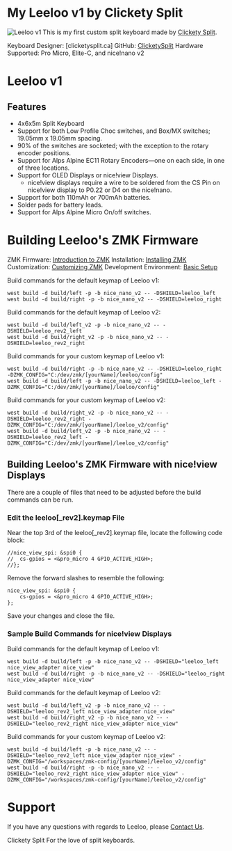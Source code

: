 # My Leeloo v1 by Clickety Split
![Leeloo v1](https://github.com/wanpengyang/zmk-config/assets/97911035/b2eda1b4-83df-4e7c-9b96-74a8b863e1fc)
This is my first custom split keyboard made by [Clickety Split](https://clicketysplit.ca). 

Keyboard Designer: [clicketysplit.ca]
GitHub: [ClicketySplit](https://github.com/ClicketySplit)
Hardware Supported: Pro Micro, Elite-C, and nice!nano v2


# Leeloo v1

## Features 
* 4x6x5m Split Keyboard
* Support for both Low Profile Choc switches, and Box/MX switches; 19.05mm x 19.05mm spacing.
* 90% of the switches are socketed; with the exception to the rotary encoder positions.
* Support for Alps Alpine EC11 Rotary Encoders—one on each side, in one of three locations.
* Support for OLED Displays or nice!view Displays.
  - nice!view displays require a wire to be soldered from the CS Pin on nice!view display to P0.22 or D4 on the nice!nano.
* Support for both 110mAh or 700mAh batteries.
* Solder pads for battery leads.
* Support for Alps Alpine Micro On/off switches.

# Building Leeloo's ZMK Firmware
ZMK Firmware: [Introduction to ZMK](https://zmk.dev/docs/)
Installation: [Installing ZMK](https://zmk.dev/docs/user-setup)
Customization: [Customizing ZMK](https://zmk.dev/docs/customization)
Development Environment: [Basic Setup](https://zmk.dev/docs/development/setup)

Build commands for the default keymap of Leeloo v1:
```
west build -d build/left -p -b nice_nano_v2 -- -DSHIELD=leeloo_left
west build -d build/right -p -b nice_nano_v2 -- -DSHIELD=leeloo_right
```

Build commands for the default keymap of Leeloo v2:
```
west build -d build/left_v2 -p -b nice_nano_v2 -- -DSHIELD=leeloo_rev2_left
west build -d build/right_v2 -p -b nice_nano_v2 -- -DSHIELD=leeloo_rev2_right
```

Build commands for your custom keymap of Leeloo v1:
```
west build -d build/right -p -b nice_nano_v2 -- -DSHIELD=leeloo_right -DZMK_CONFIG="C:/dev/zmk/[yourName]/leeloo/config"
west build -d build/left -p -b nice_nano_v2 -- -DSHIELD=leeloo_left -DZMK_CONFIG="C:/dev/zmk/[yourName]/leeloo/config"
```

Build commands for your custom keymap of Leeloo v2:
```
west build -d build/right_v2 -p -b nice_nano_v2 -- -DSHIELD=leeloo_rev2_right -DZMK_CONFIG="C:/dev/zmk/[yourName]/leeloo_v2/config"
west build -d build/left_v2 -p -b nice_nano_v2 -- -DSHIELD=leeloo_rev2_left -DZMK_CONFIG="C:/dev/zmk/[yourName]/leeloo_v2/config"
```

## Building Leeloo's ZMK Firmware with nice!view Displays
There are a couple of files that need to be adjusted before the build commands can be run.

### Edit the leeloo[_rev2].keymap File
Near the top 3rd of the leeloo[_rev2].keymap file, locate the following code block:

```
//nice_view_spi: &spi0 {
//	cs-gpios = <&pro_micro 4 GPIO_ACTIVE_HIGH>;
//};
```

Remove the forward slashes to resemble the following:
```
nice_view_spi: &spi0 {
	cs-gpios = <&pro_micro 4 GPIO_ACTIVE_HIGH>;
};
```

Save your changes and close the file.

### Sample Build Commands for nice!view Displays
Build commands for the default keymap of Leeloo v1:
```
west build -d build/left -p -b nice_nano_v2 -- -DSHIELD="leeloo_left nice_view_adapter nice_view"
west build -d build/right -p -b nice_nano_v2 -- -DSHIELD="leeloo_right nice_view_adapter nice_view"
```

Build commands for the default keymap of Leeloo v2:
```
west build -d build/left_v2 -p -b nice_nano_v2 -- -DSHIELD="leeloo_rev2_left nice_view_adapter nice_view"
west build -d build/right_v2 -p -b nice_nano_v2 -- -DSHIELD="leeloo_rev2_right nice_view_adapter nice_view"
```

Build commands for your custom keymap of Leeloo v2:
```
west build -d build/left -p -b nice_nano_v2 -- -DSHIELD="leeloo_rev2_left nice_view_adapter nice_view" -DZMK_CONFIG="/workspaces/zmk-config/[yourName]/leeloo_v2/config"
west build -d build/right -p -b nice_nano_v2 -- -DSHIELD="leeloo_rev2_right nice_view_adapter nice_view" -DZMK_CONFIG="/workspaces/zmk-config/[yourName]/leeloo_v2/config"
```

# Support
If you have any questions with regards to Leeloo, please [Contact Us](https://clicketysplit.ca/pages/contact-us).

Clickety Split
For the love of split keyboards.
